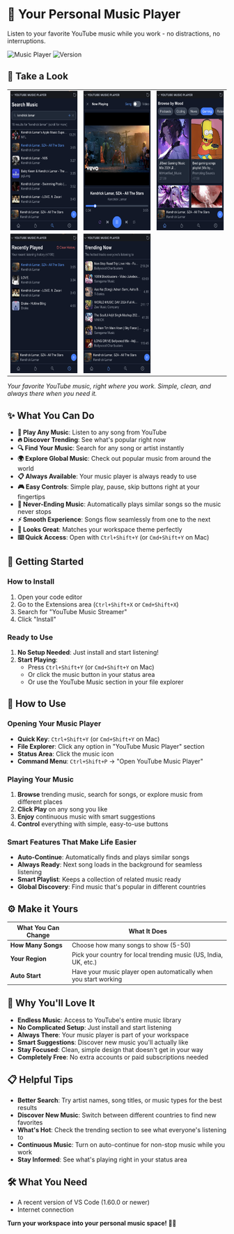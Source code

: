 # 🎵 Your Personal Music Player

Listen to your favorite YouTube music while you work - no distractions, no interruptions.

![Music Player](https://img.shields.io/badge/Music-Player-blue.svg)
![Version](https://img.shields.io/badge/version-1.2.1-green.svg)

## 📸 Take a Look

<table>
  <tr>
    <td align="center">
      <img src="https://raw.githubusercontent.com/pranoy1994/youtube-music-vscode/refs/heads/main/docs/Screenshot-1.png" alt="Main Music Player Interface" width="" height="320">
    </td>
    <td align="center">
      <img src="https://raw.githubusercontent.com/pranoy1994/youtube-music-vscode/refs/heads/main/docs/Screenshot-2.png" alt="Trending Music Section" width="" height="320">
    </td>
    <td align="center">
      <img src="https://raw.githubusercontent.com/pranoy1994/youtube-music-vscode/refs/heads/main/docs/Screenshot-3.png" alt="Music Search Feature" width="" height="320">
    </td>
  </tr>
  <tr>
    <td align="center">
      <img src="https://raw.githubusercontent.com/pranoy1994/youtube-music-vscode/refs/heads/main/docs/Screenshot-4.png" alt="Music Player Controls" width="" height="320">
    </td>
    <td align="center">
      <img src="https://raw.githubusercontent.com/pranoy1994/youtube-music-vscode/refs/heads/main/docs/Screenshot-5.png" alt="Complete Music Player Experience" width="" height="320">
    </td>
    <td align="center">
      <!-- Empty cell for balanced grid -->
    </td>
  </tr>
</table>

*Your favorite YouTube music, right where you work. Simple, clean, and always there when you need it.*

## ✨ What You Can Do

- **🎵 Play Any Music**: Listen to any song from YouTube 
- **🔥 Discover Trending**: See what's popular right now
- **🔍 Find Your Music**: Search for any song or artist instantly
- **🌍 Explore Global Music**: Check out popular music from around the world
- **📋 Always Available**: Your music player is always ready to use
- **🎮 Easy Controls**: Simple play, pause, skip buttons right at your fingertips
- **🔄 Never-Ending Music**: Automatically plays similar songs so the music never stops
- **⚡ Smooth Experience**: Songs flow seamlessly from one to the next
- **🎨 Looks Great**: Matches your workspace theme perfectly
- **⌨️ Quick Access**: Open with `Ctrl+Shift+Y` (or `Cmd+Shift+Y` on Mac)

## 🚀 Getting Started

### How to Install

1. Open your code editor
2. Go to the Extensions area (`Ctrl+Shift+X` or `Cmd+Shift+X`)
3. Search for "YouTube Music Streamer"
4. Click "Install"

### Ready to Use

1. **No Setup Needed**: Just install and start listening!
2. **Start Playing**:
   - Press `Ctrl+Shift+Y` (or `Cmd+Shift+Y` on Mac)
   - Or click the music button in your status area
   - Or use the YouTube Music section in your file explorer

## 🎯 How to Use

### Opening Your Music Player

- **Quick Key**: `Ctrl+Shift+Y` (or `Cmd+Shift+Y` on Mac)
- **File Explorer**: Click any option in "YouTube Music Player" section
- **Status Area**: Click the music icon
- **Command Menu**: `Ctrl+Shift+P` → "Open YouTube Music Player"

### Playing Your Music

1. **Browse** trending music, search for songs, or explore music from different places
2. **Click Play** on any song you like
3. **Enjoy** continuous music with smart suggestions
4. **Control** everything with simple, easy-to-use buttons

### Smart Features That Make Life Easier

- **Auto-Continue**: Automatically finds and plays similar songs
- **Always Ready**: Next song loads in the background for seamless listening
- **Smart Playlist**: Keeps a collection of related music ready
- **Global Discovery**: Find music that's popular in different countries

## ⚙️ Make it Yours

| What You Can Change | What It Does |
|---------------------|--------------|
| **How Many Songs** | Choose how many songs to show (5-50) |
| **Your Region** | Pick your country for local trending music (US, India, UK, etc.) |
| **Auto Start** | Have your music player open automatically when you start working |

## 🎵 Why You'll Love It

- **Endless Music**: Access to YouTube's entire music library
- **No Complicated Setup**: Just install and start listening
- **Always There**: Your music player is part of your workspace
- **Smart Suggestions**: Discover new music you'll actually like
- **Stay Focused**: Clean, simple design that doesn't get in your way
- **Completely Free**: No extra accounts or paid subscriptions needed

## 📋 Helpful Tips

- **Better Search**: Try artist names, song titles, or music types for the best results
- **Discover New Music**: Switch between different countries to find new favorites
- **What's Hot**: Check the trending section to see what everyone's listening to
- **Continuous Music**: Turn on auto-continue for non-stop music while you work
- **Stay Informed**: See what's playing right in your status area

## 🛠️ What You Need

- A recent version of VS Code (1.60.0 or newer)
- Internet connection

**Turn your workspace into your personal music space! 🎵✨** 